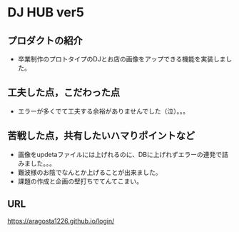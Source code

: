 # DJ HUB ver5

## プロダクトの紹介

- 卒業制作のプロトタイプのDJとお店の画像をアップできる機能を実装しました。

## 工夫した点，こだわった点

- エラーが多くでて工夫する余裕がありませんでした（泣）。。。

## 苦戦した点，共有したいハマりポイントなど

- 画像をupdetaファイルには上げれるのに、DBに上げれずエラーの連発で詰みました。。。
- 難波様のお陰でなんとか上げることが出来ました。
- 課題の作成と企画の壁打ちでてんてこまい。

## URL
https://aragosta1226.github.io/login/

